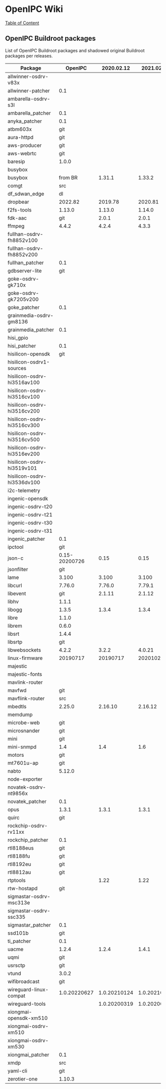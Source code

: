 # OpenIPC Wiki
[Table of Content](../index.md)

## OpenIPC Buildroot packages

List of OpenIPC Buildroot packages and shadowed original Buildroot packages per releases.

| Package                     | OpenIPC       | 2020.02.12   | 2021.02.12   | 2022.08      | 2023.02      | HEAD         |
|-----------------------------|---------------|--------------|--------------|--------------|--------------|--------------|
| allwinner-osdrv-v83x        |               |              |              |              |              |              |
| allwinner-patcher           | 0.1           |              |              |              |              |              |
| ambarella-osdrv-s3l         |               |              |              |              |              |              |
| ambarella_patcher           | 0.1           |              |              |              |              |              |
| anyka_patcher               | 0.1           |              |              |              |              |              |
| atbm603x                    | git           |              |              |              |              |              |
| aura-httpd                  | git           |              |              |              |              |              |
| aws-producer                | git           |              |              |              |              |              |
| aws-webrtc                  | git           |              |              |              |              |              |
| baresip                     | 1.0.0         |              |              |              |              |              |
| busybox                     |               |              |              |              |              |              |
| busybox                     | from BR       | 1.31.1       | 1.33.2       | 1.35.0       | 1.36.0       | 1.36.0       |
| comgt                       | src           |              |              |              |              |              |
| df_sdwan_edge               | dl            |              |              |              |              |              |
| dropbear                    | 2022.82       | 2019.78      | 2020.81      | 2022.82      | 2022.83      | 2022.83      |
| f2fs-tools                  | 1.13.0        | 1.13.0       | 1.14.0       | 1.15.0       | 1.15.0       | 1.15.0       |
| fdk-aac                     | git           | 2.0.1        | 2.0.1        | 2.0.2        | 2.0.2        | 2.0.2        |
| ffmpeg                      | 4.4.2         | 4.2.4        | 4.3.3        | 4.4.2        | 4.4.3        | 4.4.3        |
| fullhan-osdrv-fh8852v100    |               |              |              |              |              |              |
| fullhan-osdrv-fh8852v200    |               |              |              |              |              |              |
| fullhan_patcher             | 0.1           |              |              |              |              |              |
| gdbserver-lite              | git           |              |              |              |              |              |
| goke-osdrv-gk710x           |               |              |              |              |              |              |
| goke-osdrv-gk7205v200       |               |              |              |              |              |              |
| goke_patcher                | 0.1           |              |              |              |              |              |
| grainmedia-osdrv-gm8136     |               |              |              |              |              |              |
| grainmedia_patcher          | 0.1           |              |              |              |              |              |
| hisi_gpio                   |               |              |              |              |              |              |
| hisi_patcher                | 0.1           |              |              |              |              |              |
| hisilicon-opensdk           | git           |              |              |              |              |              |
| hisilicon-osdrv1-sources    |               |              |              |              |              |              |
| hisilicon-osdrv-hi3516av100 |               |              |              |              |              |              |
| hisilicon-osdrv-hi3516cv100 |               |              |              |              |              |              |
| hisilicon-osdrv-hi3516cv200 |               |              |              |              |              |              |
| hisilicon-osdrv-hi3516cv300 |               |              |              |              |              |              |
| hisilicon-osdrv-hi3516cv500 |               |              |              |              |              |              |
| hisilicon-osdrv-hi3516ev200 |               |              |              |              |              |              |
| hisilicon-osdrv-hi3519v101  |               |              |              |              |              |              |
| hisilicon-osdrv-hi3536dv100 |               |              |              |              |              |              |
| i2c-telemetry               |               |              |              |              |              |              |
| ingenic-opensdk             |               |              |              |              |              |              |
| ingenic-osdrv-t20           |               |              |              |              |              |              |
| ingenic-osdrv-t21           |               |              |              |              |              |              |
| ingenic-osdrv-t30           |               |              |              |              |              |              |
| ingenic-osdrv-t31           |               |              |              |              |              |              |
| ingenic_patcher             | 0.1           |              |              |              |              |              |
| ipctool                     | git           |              |              |              |              |              |
| json-c                      | 0.15-20200726 | 0.15         | 0.15         | 0.16         | 0.16         | 0.16         |
| jsonfilter                  | git           |              |              |              |              |              |
| lame                        | 3.100         | 3.100        | 3.100        | 3.100        | 3.100        | 3.100        |
| libcurl                     | 7.76.0        | 7.76.0       | 7.79.1       | 7.84.0       | 7.88.1       | 7.88.1       |
| libevent                    | git           | 2.1.11       | 2.1.12       | 2.1.12       | 2.1.12       | 2.1.12       |
| libhv                       | 1.1.1         |              |              |              |              |              |
| libogg                      | 1.3.5         | 1.3.4        | 1.3.4        | 1.3.5        | 1.3.5        | 1.3.5        |
| libre                       | 1.1.0         |              |              |              |              |              |
| librem                      | 0.6.0         |              |              |              |              |              |
| libsrt                      | 1.4.4         |              |              |              |              |              |
| libsrtp                     | git           |              |              |              | 2.4.2        | 2.4.2        |
| libwebsockets               | 4.2.2         | 3.2.2        | 4.0.21       | 4.3.2        | 4.3.2        | 4.3.2        |
| linux-firmware              | 20190717      | 20190717     | 20201022     | 20220310     | 20221214     | 20221214     |
| majestic                    |               |              |              |              |              |              |
| majestic-fonts              |               |              |              |              |              |              |
| mavlink-router              |               |              |              |              |              |              |
| mavfwd                      | git           |              |              |              |              |              |
| mavflink-router             | src           |              |              |              |              |              |
| mbedtls                     | 2.25.0        | 2.16.10      | 2.16.12      | 2.28.1       | 2.28.2       | 2.28.2       |
| memdump                     |               |              |              |              |              |              |
| microbe-web                 | git           |              |              |              |              |              |
| microsnander                | git           |              |              |              |              |              |
| mini                        | git           |              |              |              |              |              |
| mini-snmpd                  | 1.4           | 1.4          | 1.6          | 1.6          | 1.6          | 1.6          |
| motors                      | git           |              |              |              |              |              |
| mt7601u-ap                  | git           |              |              |              |              |              |
| nabto                       | 5.12.0        |              |              |              |              |              |
| node-exporter               |               |              |              |              |              |              |
| novatek-osdrv-nt9856x       |               |              |              |              |              |              |
| novatek_patcher             | 0.1           |              |              |              |              |              |
| opus                        | 1.3.1         | 1.3.1        | 1.3.1        | 1.3.1        | 1.3.1        | 1.3.1        |
| quirc                       | git           |              |              |              |              |              |
| rockchip-osdrv-rv11xx       |               |              |              |              |              |              |
| rockchip_patcher            | 0.1           |              |              |              |              |              |
| rtl8188eus                  | git           |              |              |              |              |              |
| rtl8188fu                   | git           |              |              |              |              |              |
| rtl8192eu                   | git           |              |              |              |              |              |
| rtl8812au                   | git           |              |              |              |              |              |
| rtptools                    |               | 1.22         | 1.22         | 1.22         | 1.22         | 1.22         |
| rtw-hostapd                 | git           |              |              |              |              |              |
| sigmastar-osdrv-msc313e     |               |              |              |              |              |              |
| sigmastar-osdrv-ssc335      |               |              |              |              |              |              |
| sigmastar_patcher           | 0.1           |              |              |              |              |              |
| ssd101b                     | git           |              |              |              |              |              |
| ti_patcher                  | 0.1           |              |              |              |              |              |
| uacme                       | 1.2.4         | 1.2.4        | 1.4.1        | 1.7.1        | 1.7.4        | 1.7.4        |
| uqmi                        | git           |              |              |              |              |              |
| usrsctp                     | git           |              |              |              |              |              |
| vtund                       | 3.0.2         |              |              |              |              |              |
| wifibroadcast               | git           |              |              |              |              |              |
| wireguard-linux-compat      | 1.0.20220627  | 1.0.20210124 | 1.0.20210606 | 1.0.20211208 | 1.0.20220627 | 1.0.20220627 |
| wireguard-tools             |               | 1.0.20200319 | 1.0.20200827 | 1.0.20210914 | 1.0.20210914 | 1.0.20210914 |
| xiongmai-opensdk-xm510      |               |              |              |              |              |              |
| xiongmai-osdrv-xm510        |               |              |              |              |              |              |
| xiongmai-osdrv-xm530        |               |              |              |              |              |              |
| xiongmai_patcher            | 0.1           |              |              |              |              |              |
| xmdp                        | src           |              |              |              |              |              |
| yaml-cli                    | git           |              |              |              |              |              |
| zerotier-one                | 1.10.3        |              |              |              |              |              |
